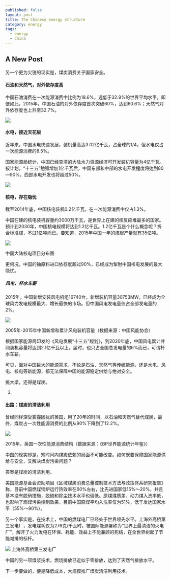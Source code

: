 ```yaml
---
published: false
layout: post
title: The Chinese energy structure
category: energy
tags:
  - energy
  - China
---
```

## A New Post

另一个更为尖锐的现实是，煤炭消费关乎国家安全。

#### 石油和天然气，对外依存度高

中国石油消费在一次能源消费中比例为18.6%，远低于32.9%的世界平均水平。即便如此，2015年，中国石油的对外依存度首次突破60%，达到60.6%；天然气对外依存度也上升至32.7%。

![](http://tc.sinaimg.cn/maxwidth.2048/tc.service.weibo.com/dingyue_nosdn_127_net/739b98f0ae2d190a4ff9d1900be5f1b5.png)



#### 水电，接近天花板

近年来，中国水电快速发展，装机量高达3.02亿千瓦，占全球的1/4，但水电仅占一次能源消费的8.5%。

国家能源局统计，中国已经查清的大陆水力资源经济可开发装机容量为4亿千瓦。按计划，“十三五”勉强增加1亿千瓦后，中国东部和中部的水电开发程度将达到80—90%，西部水电开发也将超过50%。


![](http://tc.sinaimg.cn/maxwidth.2048/tc.service.weibo.com/dingyue_nosdn_127_net/73397dd346b79a4a7c6ee5f45a8ed015.png)

#### 核电，存在隐忧

截至2014年底，中国核电装机0.2亿千瓦，在一次能源消费中仅占1.3%。

中国在建的核电装机容量约3000万千瓦，是世界上在建的核反应堆最多的国家。预计到2030年，中国核电规模将达到1.2亿千瓦。1.2亿千瓦是个什么概念呢？折合标准煤，不过1亿吨而已。要知道，2015年中国一年的煤炭产量就有35亿吨。


![](http://tc.sinaimg.cn/maxwidth.2048/tc.service.weibo.com/dingyue_nosdn_127_net/92dba142d92b625c6c96e6f9a776dfe6.png)


中国大陆核电项目分布图

更何况，中国的铀原料进口依存度超过90%，已经成为掣肘中国核电发展的最大隐忧。

##### 风电，杯水车薪

2015年，中国新增安装风电机组16740台，新增装机容量30753MW，已经成为全球风力发电规模最大、增长最快的市场。但中国风电发电量仅占全部发电量的2%。

![](http://tc.sinaimg.cn/maxwidth.2048/tc.service.weibo.com/dingyue_nosdn_127_net/5f4a427489f16613d0ec1f07aa7dbb6b.png)


2005年-2015年中国新增和累计风电装机容量（数据来源：中国风能协会）

根据国家能源局印发的《风电发展“十三五”规划》，到2020年底，中国风电累计并网装机容量将达到2.1亿千瓦以上，届时，也只占全国总发电量的6%而已，可谓杯水车薪。

可见，面对中国巨大的能源需求，不论是石油、天然气等传统能源，还是水电、风电、核电等新能源，都无法保障中国的能源稳定供给与绝对安全。

挑大梁，还得是煤炭。

03.

#### 出路：煤炭的清洁利用

曾经同样深受雾霾困扰的英国，用了20年的时间，以石油和天然气替代煤炭，最终，煤炭占一次性能源消费的比例从90%下降到了12.2%。


![](http://tc.sinaimg.cn/maxwidth.2048/tc.service.weibo.com/dingyue_nosdn_127_net/ac3339ebdd04c80612849dac686e682b.png)

2015年，英国一次性能源消费结构（数据来源：《BP世界能源统计年鉴》）

中国的现实却是，短时间内煤炭依赖的局面不可能改变。如何既要保障国家能源供给与安全，又解决煤炭污染问题？

答案是煤炭的清洁利用。

美国能源基金会资助项目《区域煤炭消费总量控制技术方法与政策体系研究报告》称，目前中国燃煤锅炉运行热效率在60%左右，比先进国家低15%～20%，并且基本没有脱硝措施，脱硫和除尘技术水平也偏低。原煤煤质差、动力煤入洗率低，也影响了燃煤污染控制效果，目前中国原煤平均入洗率仅为51%，低于发达国家水平（55%～90%）。

另一个事实是，在技术上，中国的燃煤电厂已经处于世界领先水平。上海外高桥第三发电厂，发电煤耗仅为276克/千瓦时，被国际能源署称为“世界上最清洁的火电厂”，解开了火力发电在环保、耗能、效益上不能兼顾的死结，在全世界树起了节能减排的标杆。


![](http://tc.sinaimg.cn/maxwidth.2048/tc.service.weibo.com/dingyue_nosdn_127_net/8082820ff293b5dadda43b9683165530.png)
上海外高桥第三发电厂



中国的另一项煤浆技术，燃烧排放已近似于零排放，达到了天然气排放水平。

下一步要做的，便是降低成本，大规模推广煤炭清洁利用技术。



























